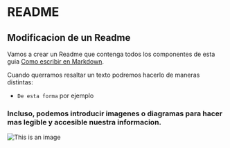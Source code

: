# README

## Modificacion de un Readme

 Vamos a crear un Readme que contenga todos los componentes de esta guia [Como escribir en Markdown](https://docs.github.com/es/get-started/writing-on-github/getting-started-with-writing-and-formatting-on-github/basic-writing-and-formatting-syntax). 

 Cuando querramos resaltar un texto podremos hacerlo de maneras distintas:
 - `De esta forma` por ejemplo

### Incluso, podemos introducir imagenes o diagramas para hacer mas legible y accesible nuestra informacion.
![This is an image](https://myoctocat.com/assets/images/octocats/octocat-26.png)

